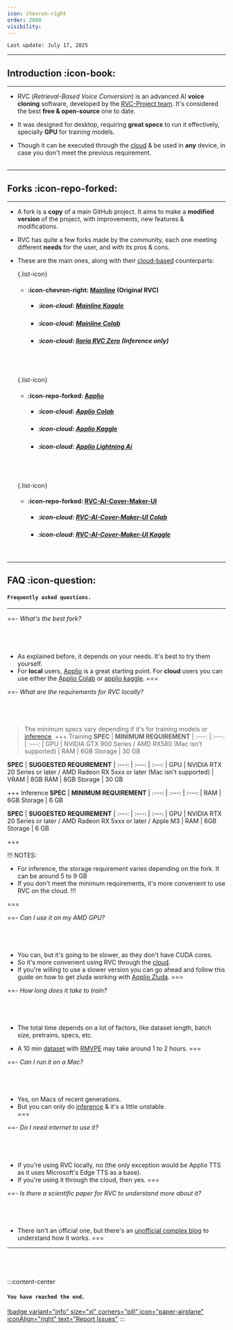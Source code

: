 ```yaml
---
icon: chevron-right
order: 2000
visibility:
---
```


``Last update: July 17, 2025``

***

## Introduction :icon-book:
***
- RVC (*Retrieval-Based Voice Conversion*) is an advanced AI **voice cloning** software, developed by the <u>[RVC-Project team](https://github.com/RVC-Project/Retrieval-based-Voice-Conversion-WebUI)</u>. It's considered the best **free & open-source** one to date.

- It was designed for desktop, requiring **great specs** to run it effectively, specially **GPU** for training models.

- Though it can be executed through the <u>[cloud](https://docs.aihub.gg/extra/glossary/#cloud-based)</u> & be used in **any** device, in case you don't meet the previous requirement.        
‎       
***
## Forks :icon-repo-forked:
***
- A fork is a **copy** of a main GitHub project. It aims to make a **modified version** of the project, with improvements, new features & modifications.

- RVC has quite a few forks made by the community, each one meeting different **needs** for the user, and with its pros & cons.     

- These are the main ones, along with their <u>[cloud-based](https://docs.aihub.gg/extra/glossary/#cloud-based)</u> counterparts:       

    {.list-icon}
    - #### :icon-chevron-right: <u>[Mainline](https://github.com/RVC-Project/Retrieval-based-Voice-Conversion-WebUI)</u> (Original RVC)
        - ##### :icon-cloud: <u> [Mainline Kaggle](https://www.kaggle.com/code/hinabl/mainline)</u>
         - ##### :icon-cloud: <u>[Mainline Colab](https://colab.research.google.com/github/hinabl/RVC-Online/blob/main/Mainline_Colab_Full.ipynb)</u>
         - ##### :icon-cloud: <u>[Ilaria RVC Zero](https://huggingface.co/spaces/TheStinger/Ilaria_RVC)</u> (Inference only)
    ###### ‎    
    {.list-icon}
    - #### :icon-repo-forked: <u>[Applio](https://applio.org/)</u>
        - ##### :icon-cloud: <u>[Applio Colab](https://colab.research.google.com/github/iahispano/applio/blob/master/assets/Applio.ipynb)</u>
        - ##### :icon-cloud: <u>[Applio Kaggle](https://www.kaggle.com/code/deiant/applio)</u>
        - ##### :icon-cloud: <u>[Applio Lightning Ai](https://lightning.ai/guilhermecardoso1/studios/applio-latest?section=all&query=applio)</u>

        
    ###### ‎  
    {.list-icon} 
    - #### :icon-repo-forked: <u>[RVC-AI-Cover-Maker-UI](https://github.com/Eddycrack864/RVC-AI-Cover-Maker-UI)</u>     
        - ##### :icon-cloud: <u>[RVC-AI-Cover-Maker-UI Colab](https://colab.research.google.com/github/Eddycrack864/RVC-AI-Cover-Maker-UI/blob/main/assets/RVCAICoverMakerUI.ipynb)</u>
        - ##### :icon-cloud: <u>[RVC-AI-Cover-Maker-UI Kaggle](https://www.kaggle.com/code/eddycrack864/rvc-ai-cover-maker-ui)</u>     
    ‎       
***
## FAQ :icon-question:
#### `Frequently asked questions.`
***

==- *What's the best fork?*
###### ‎       
- As explained before, it depends on your needs. It's best to try them yourself.
- For **local** users, <u>[Applio](https://docs.aihub.gg/rvc/local/applio/)</u> is a great starting point. For **cloud** users you can use either the <u>[Applio Colab](https://docs.aihub.gg/rvc/cloud/applio-colab/)</u> or <u>[applio kaggle](https://docs.aihub.gg/rvc/cloud/applio-kaggle/)</u>.
===

==- *What are the requirements for RVC locally?*
###### ‎      
> The minimum specs vary depending if it's for training models or <u>[inference](https://docs.aihub.gg/extra/glossary/#inference)</u>.
+++ Training
**SPEC** | **MINIMUM REQUIREMENT** | 
:---: | :---: | :---: |
GPU | NVIDIA GTX 900 Series / AMD RX580 (Mac isn't supported) | 
RAM | 6GB
Storage | 30 GB


**SPEC** | **SUGGESTED REQUIREMENT** | 
:---: | :---: | :---: |
GPU | NVIDIA RTX 20 Series or later / AMD Radeon RX 5xxx or later (Mac isn't supported) | 
VRAM | 8GB
RAM | 8GB
Storage | 30 GB


+++ Inference
**SPEC** | **MINIMUM REQUIREMENT** | 
:---: | :---: | :---: | 
RAM | 6GB
Storage | 6 GB 

**SPEC** | **SUGGESTED REQUIREMENT** | 
:---: | :---: | :---: | 
GPU | NVIDIA RTX 20 Series or later / AMD Radeon RX 5xxx or later / Apple M3 | 
RAM | 6GB
Storage | 6 GB 

+++

!!! NOTES:
- For inference, the storage requirement varies depending on the fork. It can be around 5 to 9 GB
- If you don't meet the minimum requirements, it's more convenient to use RVC on the cloud.
!!!

=== 

==- *Can I use it on my AMD GPU?*
###### ‎  
- You can, but it's going to be slower, as they don't have CUDA cores.
- So it's more convenient using RVC through the <u>[cloud](https://docs.aihub.gg/extra/glossary/#cloud-based)</u>.
- If you're willing to use a slower version you can go ahead and follow this guide on how to get zluda working with <u>[Applio Zluda](https://docs.applio.org/getting-started/installation#amd-gpu-support-windows)</u>.
=== 

==- *How long does it take to train?*
###### ‎      
- The total time depends on a lot of factors, like dataset length, batch size, pretrains, specs, etc.

- A 10 min <u>[dataset](https://docs.aihub.gg/rvc/resources/dataset-isolation/)</u> with <u>[RMVPE](https://docs.aihub.gg/rvc/resources/inference-settings/#pitch-extraction-algorithm)</u> may take around 1 to 2 hours.
=== 

==- *Can I run it on a Mac?*
###### ‎      
- Yes, on Macs of recent generations.
- But you can only do <u>[inference](https://docs.aihub.gg/extra/glossary/#inference)</u> & it's a little unstable.  
===

==- *Do I need internet to use it?*
###### ‎      
- If you're using RVC locally, no (the only exception would be Applio TTS as it uses Microsoft's Edge TTS as a base).
- If you're using it through the cloud, then yes.
===

==- *Is there a scientific paper for RVC to understand more about it?*
###### ‎      
- There isn't an official one, but there's an <u>[unofficial complex blog](https://gudgud96.github.io/2024/09/26/annotated-rvc/)</u> to understand how it works.
===


***
###### ‎
:::content-center
#### `You have reached the end.`

[!badge variant="info" size="xl" corners="pill" icon="paper-airplane" iconAlign="right" text="Report Issues"](https://docs.aihub.gg/contributions/)
:::
